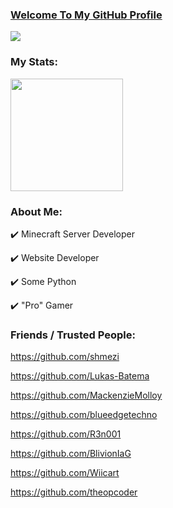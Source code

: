 ### [Welcome To My GitHub Profile](https://melonicoverlord.github.io/portfolio)    

<p align="left">
<a href="https://discord.gg/BRETD9Z"><img src="https://img.shields.io/static/v1?logo=discord&label=&message=Discord&color=36393f&style=flat-square alt="Discord"></a>
</p>

### My Stats:

<img height="180em" src="https://github-readme-stats.vercel.app/api?username=MelonicOverlord&show_icons=true&hide_border=true&&count_private=true&include_all_commits=true" />

### About Me:
   ✔️  Minecraft Server Developer
   
   ✔️  Website Developer
   
   ✔️  Some Python
   
   ✔️  "Pro" Gamer

### Friends / Trusted People:
   
   https://github.com/shmezi
   
   https://github.com/Lukas-Batema
   
   https://github.com/MackenzieMolloy
   
   https://github.com/blueedgetechno
   
   https://github.com/R3n001
   
   https://github.com/BlivionIaG
   
   https://github.com/Wiicart
   
   https://github.com/theopcoder
